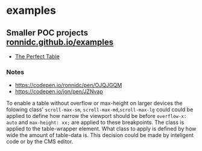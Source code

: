 # examples
## Smaller POC projects [ronnidc.github.io/examples](https://ronnidc.github.io/examples/)

- [The Perfect Table](./table/index.html)


### Notes

- https://codepen.io/ronnidc/pen/OJQJGQM
- https://codepen.io/jon/pen/JZNvap

To enable a table without overflow or max-height on larger devices the folowing class'
`scroll-max-sm`, `scroll-max-md`,`scroll-max-lg` 
could could be applied to define how narrow the viewport should be before `overflow-x: auto` and `max-height: xx;` are applied to these breakpoints.
The class is applied to the table-wrapper element. What class to apply is defined by how wide the amount of table-data is. 
This decision could be made by inteligent code or by the CMS editor. 